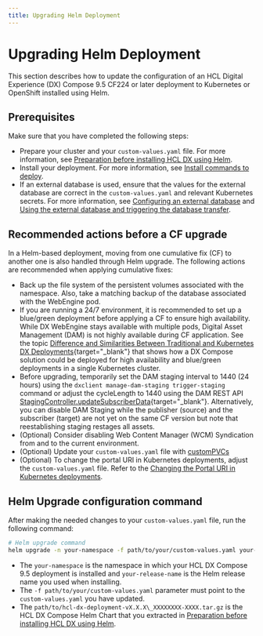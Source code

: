 ```yaml
---
title: Upgrading Helm Deployment
---
```


# Upgrading Helm Deployment

This section describes how to update the configuration of an HCL Digital Experience (DX) Compose 9.5 CF224 or later deployment to Kubernetes or OpenShift installed using Helm.

## Prerequisites

Make sure that you have completed the following steps:

- Prepare your cluster and your `custom-values.yaml` file. For more information, see [Preparation before installing HCL DX  using Helm](../kubernetes_deployment/preparation/index.md).
- Install your deployment. For more information, see [Install commands to deploy](../kubernetes_deployment/helm_install_commands.md).
- If an external database is used, ensure that the values for the external database are correct in the `custom-values.yaml` and relevant Kubernetes secrets. For more information, see [Configuring an external database](../../../manage/cfg_webengine/external_db_database_transfer#configuring-an-external-database) and [Using the external database and triggering the database transfer](../../../manage/cfg_webengine/external_db_database_transfer#using-the-external-database-and-triggering-the-database-transfer).


## Recommended actions before a CF upgrade

In a Helm-based deployment, moving from one cumulative fix (CF) to another one is also handled through Helm upgrade. The following actions are recommended when applying cumulative fixes:

- Back up the file system of the persistent volumes associated with the namespace. Also, take a matching backup of the database associated with the WebEngine pod.
- If you are running a 24/7 environment, it is recommended to set up a blue/green deployment before applying a CF to ensure high availability. While DX WebEngine stays available with multiple pods, Digital Asset Management (DAM) is not highly available during CF application. See the topic [Difference and Similarities Between Traditional and Kubernetes DX Deployments](https://help.hcl-software.com/digital-experience/9.5/latest/deployment/manage/container_configuration/deploy_container_artifact_updates/#difference-and-similarities-between-traditional-and-kubernetes-dx-deployments){target="_blank"} that shows how a DX Compose solution could be deployed for high availability and blue/green deployments in a single Kubernetes cluster.
- Before upgrading, temporarily set the DAM staging interval to 1440 (24 hours) using the `dxclient manage-dam-staging trigger-staging` command or adjust the cycleLength to 1440 using the DAM REST API [StagingController.updateSubscriberData](https://opensource.hcltechsw.com/experience-api-documentation/dam-api/#operation/StagingController.updateSubscriberData){target="_blank"}. Alternatively, you can disable DAM Staging while the publisher (source) and the subscriber (target) are not yet on the same CF version but note that reestablishing staging restages all assets.
- (Optional) Consider disabling Web Content Manager (WCM) Syndication from and to the current environment.
- (Optional) Update your `custom-values.yaml` file with [customPVCs](../kubernetes_deployment/preparation/mandatory_tasks/prepare_persistent_volume_claims.md)
- (Optional) To change the portal URI in Kubernetes deployments, adjust the `custom-values.yaml` file. Refer to the [Changing the Portal URI in Kubernetes deployments](../../../deploy_dx/manage/cfg_webengine/changing_portal_uri_in_kubernetes.md).

## Helm Upgrade configuration command

After making the needed changes to your `custom-values.yaml` file, run the following command:

``` sh
# Helm upgrade command
helm upgrade -n your-namespace -f path/to/your/custom-values.yaml your-release-name path/to/hcl-dx-deployment-vX.X.X_XXXXXXXX-XXXX.tar.gz
```

-   The `your-namespace` is the namespace in which your HCL DX Compose 9.5 deployment is installed and `your-release-name` is the Helm release name you used when installing.
-   The `-f path/to/your/custom-values.yaml` parameter must point to the `custom-values.yaml` you have updated.
-   The `path/to/hcl-dx-deployment-vX.X.X\_XXXXXXXX-XXXX.tar.gz` is the HCL DX Compose Helm Chart that you extracted in [Preparation before installing HCL DX  using Helm](../kubernetes_deployment/preparation/index.md).



